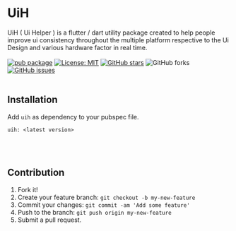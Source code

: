 # UiH

UiH ( Ui Helper ) is a flutter / dart utility package created to help people improve ui consistency throughout the multiple platform respective to the Ui Design and various hardware factor in real time.
<br><br>
[![pub package](https://img.shields.io/pub/v/uih?style=for-the-badge)](https://pub.dev/packages/uih) [![License: MIT](https://img.shields.io/badge/license-MIT-orange.svg?style=for-the-badge)](https://opensource.org/licenses/MIT) <a href="https://github.com/prodevplus/UiH/stargazers"><img alt="GitHub stars" src="https://img.shields.io/github/stars/prodevplus/UiH?style=for-the-badge"></a> <img alt="GitHub forks" src="https://img.shields.io/github/forks/prodevplus/UiH?style=for-the-badge"></a><a href="https://github.com/prodevplus/UiH/issues">  <img alt="GitHub issues" src="https://img.shields.io/github/issues/prodevplus/UiH?style=for-the-badge"></a> 
<br><br>

## Installation

Add `uih` as dependency to your pubspec file.

```
uih: <latest version>
```

<br><br>
## Contribution

1. Fork it!
2. Create your feature branch: `git checkout -b my-new-feature`
3. Commit your changes: `git commit -am 'Add some feature'`
4. Push to the branch: `git push origin my-new-feature`
5. Submit a pull request.

